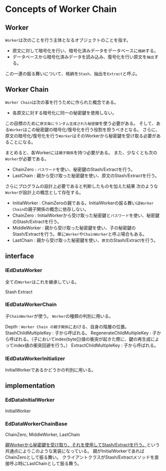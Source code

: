 # Concepts of Worker Chain

## Worker

`Worker`は次のことを行う主体となるオブジェクトのことを指す。

- 原文に対して暗号化を行い、暗号化済みデータをデータベースに`格納`する。
- データベースから暗号化済みデータを読み込み、復号化を行い原文を`抽出`する。

この一連の振る舞いについて、格納を`Stash`、抽出を`Extract`と呼ぶ。

## Worker Chain

`Worker Chain`は次の事を行うために作られた概念である。

- 各原文に対する暗号化に同一の秘密鍵を使用しない。

この目標のために`原文毎にランダム生成された秘密鍵`を使う必要がある。
そして、ある`Worker`はこの秘密鍵の暗号化/復号化を行う役割を担うべきとなる。
さらに、原文の暗号化/復号化を行う`Worker`はそのWorkerから秘密鍵を受け取る必要があることになる。

まとめると、各Workerには`親子関係`を持つ必要がある。
また、少なくとも次の`Worker`が必要である。

- ChainZero : `パスワード`を使い、秘密鍵のStash/Extractを行う。
- LastChain : 親から受け取った秘密鍵を使い、原文のStash/Extractを行う。

さらにプログラムの設計上必要であると判断したものを加えた結果
次のような`Worker`が設計上の概念として存在する。

- InitialWorker : ChainZeroの親である。InitialWorkerの振る舞いは`Worker Chain`の親子関係の概念に依存しない。
- ChainZero : InitialWorkerから受け取った秘密鍵と`パスワード`を使い、秘密鍵のStash/Extractを行う。
- MiddleWorker : 親から受け取った秘密鍵を使い、子の秘密鍵のStash/Extractを行う。単に`Worker`や`ChainWorker`と呼ぶ場合もある。
- LastChain :  親から受け取った秘密鍵を使い、`原文`のStash/Extractを行う。

## interface

### IEdDataWorker

全ての`Worker`はこれを継承している。

Stash
Extract

### IEdDataWorkerChain

子`ChainWorker`が使う。
`Worker`の種類の判別に用いる。

Depth : `Worker Chain の親子関係`における、自身の階層の位置。
StashChildMultipleKey : 子から呼ばれる。
RegenerateChildMultipleKey : 子から呼ばれる。（子においてindex(byte[])値の衝突が起きた際に、鍵の再生成によってindex値の衝突回避を行う。）
ExtractChildMultipleKey : 子から呼ばれる。

### IEdDataWorkerInitializer

InitialWorkerであるかどうかの判別に用いる。

## implementation

### EdDataInitialWorker

InitialWorker

### EdDataWorkerChainBase

ChainZero, MiddleWorker, LastChain

<u>親Workerから秘密鍵を受け取り、それを使用してStash/Extractを行う。</u>という共通点によりこのような実装になっている。
親がInitialWorkerであればChainZeroとして振る舞い。
クライアントクラスがStash/Extractメソッドを直接呼ぶ時にLastChainとして振る舞う。
